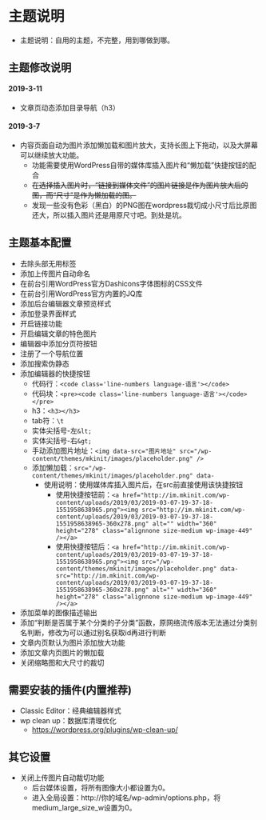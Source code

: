 # 主题说明

* 主题说明：自用的主题，不完整，用到哪做到哪。

## 主题修改说明

#### 2019-3-11

* 文章页动态添加目录导航（h3）

#### 2019-3-7

* 内容页面自动为图片添加懒加载和图片放大，支持长图上下拖动，以及大屏幕可以继续放大功能。
    * 功能需要使用WordPress自带的媒体库插入图片和“懒加载”快捷按钮的配合
    * ~~在选择插入图片时，“链接到媒体文件”的图片链接是作为图片放大后的图，而“尺寸”是作为懒加载的图。~~
    * 发现一些没有色彩（黑白）的PNG图在wordpress裁切成小尺寸后比原图还大，所以插入图片还是用原尺寸吧。到处是坑。

## 主题基本配置

* 去除头部无用标签
* 添加上传图片自动命名
* 在前台引用WordPress官方Dashicons字体图标的CSS文件
* 在前台引用WordPress官方内置的JQ库
* 添加后台编辑器文章预览样式
* 添加登录界面样式
* 开启链接功能
* 开启编辑文章的特色图片
* 编辑器中添加分页符按钮
* 注册了一个导航位置
* 添加搜索伪静态
* 添加编辑器的快捷按钮
    * 代码行：`<code class='line-numbers language-语言'></code>`
    * 代码块：`<pre><code class='line-numbers language-语言'></code></pre>`
    * h3：`<h3></h3>`
    * tab符：`\t`
    * 实体尖括号-左`&lt;`
    * 实体尖括号-右`&gt;`
    * 手动添加图片地址：`<img data-src="图片地址" src="/wp-content/themes/mkinit/images/placeholder.png" />`
    * 添加懒加载：`src="/wp-content/themes/mkinit/images/placeholder.png" data-`
        * 使用说明：使用媒体库插入图片后，在src前直接使用该快捷按钮
            * 使用快捷按钮前：`<a href="http://im.mkinit.com/wp-content/uploads/2019/03/2019-03-07-19-37-18-1551958638965.png"><img src="http://im.mkinit.com/wp-content/uploads/2019/03/2019-03-07-19-37-18-1551958638965-360x278.png" alt="" width="360" height="278" class="alignnone size-medium wp-image-449" /></a>`
            * 使用快捷按钮后：`<a href="http://im.mkinit.com/wp-content/uploads/2019/03/2019-03-07-19-37-18-1551958638965.png"><img src="/wp-content/themes/mkinit/images/placeholder.png" data-src="http://im.mkinit.com/wp-content/uploads/2019/03/2019-03-07-19-37-18-1551958638965-360x278.png" alt="" width="360" height="278" class="alignnone size-medium wp-image-449" /></a>`
* 添加菜单的图像描述输出
* 添加“判断是否属于某个分类的子分类”函数，原网络流传版本无法通过分类别名判断，修改为可以通过别名获取id再进行判断
* 文章内页默认为图片添加放大功能
* 添加文章内页图片的懒加载
* 关闭缩略图和大尺寸的裁切

## 需要安装的插件(内置推荐)

* Classic Editor：经典编辑器样式
* wp clean up：数据库清理优化
	* https://wordpress.org/plugins/wp-clean-up/

## 其它设置

* 关闭上传图片自动裁切功能
    * 后台媒体设置，将所有图像大小都设置为0。
    * 进入全局设置：http://你的域名/wp-admin/options.php，将medium_large_size_w设置为0。